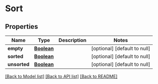 # Sort
## Properties

Name | Type | Description | Notes
------------ | ------------- | ------------- | -------------
**empty** | [**Boolean**](boolean.md) |  | [optional] [default to null]
**sorted** | [**Boolean**](boolean.md) |  | [optional] [default to null]
**unsorted** | [**Boolean**](boolean.md) |  | [optional] [default to null]

[[Back to Model list]](../README.md#documentation-for-models) [[Back to API list]](../README.md#documentation-for-api-endpoints) [[Back to README]](../README.md)


